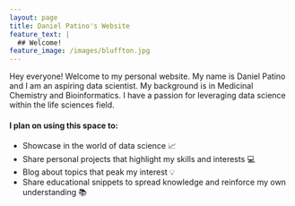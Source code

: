 ```yaml
---
layout: page
title: Daniel Patino's Website
feature_text: |
  ## Welcome!
feature_image: /images/bluffton.jpg
---
```


<style>
.article.article--page {
    width: 100%;       
    padding: 0 20px;
}
</style>

Hey everyone! Welcome to my personal website. My name is Daniel Patino and I am an aspiring data scientist. 
My background is in Medicinal Chemistry and Bioinformatics. I have a passion for leveraging data science within
the life sciences field.

#### I plan on using this space to:
- Showcase in the world of data science :chart_with_upwards_trend:
- Share personal projects that highlight my skills and interests :computer:
- Blog about topics that peak my interest :bulb:
- Share educational snippets to spread knowledge and reinforce my own understanding :books:



